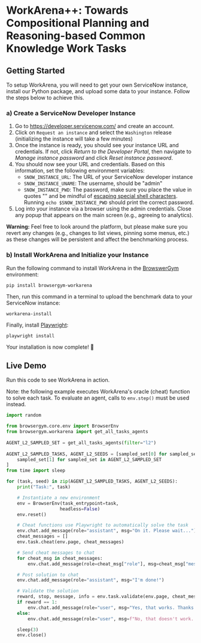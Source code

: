 # WorkArena++: Towards Compositional Planning and Reasoning-based Common Knowledge Work Tasks

## Getting Started

To setup WorkArena, you will need to get your own ServiceNow instance, install our Python package, and upload some data to your instance. Follow the steps below to achieve this.

### a) Create a ServiceNow Developer Instance

1. Go to https://developer.servicenow.com/ and create an account.
2. Click on `Request an instance` and select the `Washington` release (initializing the instance will take a few minutes)
3. Once the instance is ready, you should see your instance URL and credentials. If not, click _Return to the Developer Portal_, then navigate to _Manage instance password_ and click _Reset instance password_.
4. You should now see your URL and credentials. Based on this information, set the following environment variables:
    * `SNOW_INSTANCE_URL`: The URL of your ServiceNow developer instance
    * `SNOW_INSTANCE_UNAME`: The username, should be "admin"
    * `SNOW_INSTANCE_PWD`: The password, make sure you place the value in quotes "" and be mindful of [escaping special shell characters](https://onlinelinuxtools.com/escape-shell-characters). Running `echo $SNOW_INSTANCE_PWD` should print the correct password.
6. Log into your instance via a browser using the admin credentials. Close any popup that appears on the main screen (e.g., agreeing to analytics).

**Warning:** Feel free to look around the platform, but please make sure you revert any changes (e.g., changes to list views, pinning some menus, etc.) as these changes will be persistent and affect the benchmarking process.

### b) Install WorkArena and Initialize your Instance

Run the following command to install WorkArena in the [BrowswerGym](https://github.com/servicenow/browsergym) environment:
```
pip install browsergym-workarena
```

Then, run this command in a terminal to upload the benchmark data to your ServiceNow instance:
```
workarena-install
```

Finally, install [Playwright](https://github.com/microsoft/playwright):
```
playwright install
```

Your installation is now complete! 🎉


## Live Demo

Run this code to see WorkArena in action.

Note: the following example executes WorkArena's oracle (cheat) function to solve each task. To evaluate an agent, calls to `env.step()` must be used instead.

```python
import random

from browsergym.core.env import BrowserEnv
from browsergym.workarena import get_all_tasks_agents
 
AGENT_L2_SAMPLED_SET = get_all_tasks_agents(filter="l2")
 
AGENT_L2_SAMPLED_TASKS, AGENT_L2_SEEDS = [sampled_set[0] for sampled_set in AGENT_L2_SAMPLED_SET], [
    sampled_set[1] for sampled_set in AGENT_L2_SAMPLED_SET
]
from time import sleep

for (task, seed) in zip(AGENT_L2_SAMPLED_TASKS, AGENT_L2_SEEDS):
    print("Task:", task)

    # Instantiate a new environment
    env = BrowserEnv(task_entrypoint=task,
                    headless=False)
    env.reset()

    # Cheat functions use Playwright to automatically solve the task
    env.chat.add_message(role="assistant", msg="On it. Please wait...")
    cheat_messages = []
    env.task.cheat(env.page, cheat_messages)

    # Send cheat messages to chat
    for cheat_msg in cheat_messages:
        env.chat.add_message(role=cheat_msg["role"], msg=cheat_msg["message"])

    # Post solution to chat
    env.chat.add_message(role="assistant", msg="I'm done!")

    # Validate the solution
    reward, stop, message, info = env.task.validate(env.page, cheat_messages)
    if reward == 1:
        env.chat.add_message(role="user", msg="Yes, that works. Thanks!")
    else:
        env.chat.add_message(role="user", msg=f"No, that doesn't work. {info.get('message', '')}")

    sleep(3)
    env.close()
```
